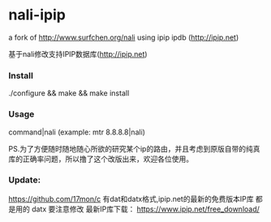 # nali-ipip
a fork of http://www.surfchen.org/nali using ipip ipdb (http://ipip.net)

基于nali修改支持IPIP数据库(http://ipip.net)

### Install

./configure && make && make install

### Usage

command|nali (example: mtr 8.8.8.8|nali)

PS.为了方便随时随地随心所欲的研究某个ip的路由，并且考虑到原版自带的纯真库的正确率问题，所以撸了这个改版出来，欢迎各位使用。

### Update:
https://github.com/17mon/c 有dat和datx格式,ipip.net的最新的免费版本IP库 都是用的 datx 要注意修改
最新IP库下载： https://www.ipip.net/free_download/
